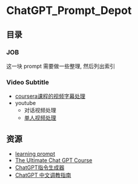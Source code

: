 # ChatGPT_Prompt_Depot

## 目录

### JOB

这一块 prompt 需要做一些整理, 然后列出索引

### Video Subtitle

- [coursera课程的视频字幕处理](./video-subtitle/coursera.md)
- youtube
	- 对话视频处理
	- [单人视频处理](./video-subtitle/youtube_signal.md)

## 资源

- [learning prompt](https://learningprompt.wiki/docs/category/-%E5%9F%BA%E7%A1%80%E7%AF%87)
- [The Ultimate Chat GPT Course](https://tested-salto-cab.notion.site/The-Ultimate-Chat-GPT-Course-69ed24a317a942d288e740419b1ad6f6)
- [ChatGPT指令生成器](http://www.atoolbox.net/Tool.php?Id=1100)
- [ChatGPT 中文调教指南](https://chatguide.plexpt.com/)